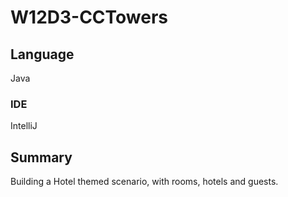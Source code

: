 # W12D3-CCTowers
 
## Language

Java

### IDE

IntelliJ

## Summary

Building a Hotel themed scenario, with rooms, hotels and guests.
